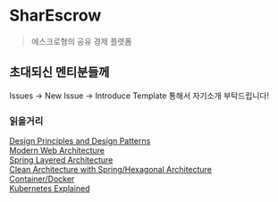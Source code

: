 # SharEscrow
> 에스크로형의 공유 경제 플랫폼
## 초대되신 멘티분들께
Issues -> New Issue -> Introduce Template 통해서 자기소개 부탁드립니다!


### 읽을거리
[Design Principles and Design Patterns](https://fi.ort.edu.uy/innovaportal/file/2032/1/design_principles.pdf)  
[Modern Web Architecture](https://www.youtube.com/watch?v=mYLOEv5rSLk)  
[Spring Layered Architecture](https://www.javatpoint.com/spring-boot-architecture)  
[Clean Architecture with Spring/Hexagonal Architecture](https://www.youtube.com/watch?v=cPH5AiqLQTo)  
[Container/Docker](https://www.youtube.com/watch?v=6gJs0F8V3tM&list=PLkA60AVN3hh8hNjc0fQ5_uJYIrS7s1JLW)  
[Kubernetes Explained](https://www.youtube.com/watch?v=aSrqRSk43lY)  

